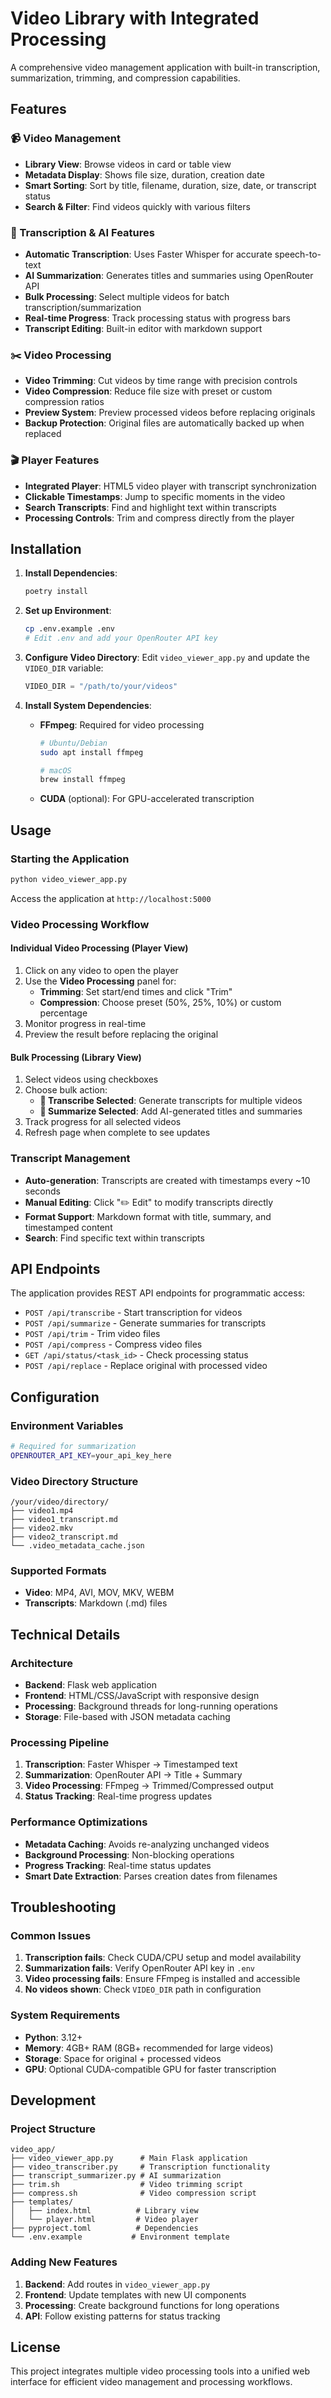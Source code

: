 # Video Library with Integrated Processing

A comprehensive video management application with built-in transcription, summarization, trimming, and compression capabilities.

## Features

### 📹 Video Management
- **Library View**: Browse videos in card or table view
- **Metadata Display**: Shows file size, duration, creation date
- **Smart Sorting**: Sort by title, filename, duration, size, date, or transcript status
- **Search & Filter**: Find videos quickly with various filters

### 🎤 Transcription & AI Features
- **Automatic Transcription**: Uses Faster Whisper for accurate speech-to-text
- **AI Summarization**: Generates titles and summaries using OpenRouter API
- **Bulk Processing**: Select multiple videos for batch transcription/summarization
- **Real-time Progress**: Track processing status with progress bars
- **Transcript Editing**: Built-in editor with markdown support

### ✂️ Video Processing
- **Video Trimming**: Cut videos by time range with precision controls
- **Video Compression**: Reduce file size with preset or custom compression ratios
- **Preview System**: Preview processed videos before replacing originals
- **Backup Protection**: Original files are automatically backed up when replaced

### 🎬 Player Features
- **Integrated Player**: HTML5 video player with transcript synchronization
- **Clickable Timestamps**: Jump to specific moments in the video
- **Search Transcripts**: Find and highlight text within transcripts
- **Processing Controls**: Trim and compress directly from the player

## Installation

1. **Install Dependencies**:
   ```bash
   poetry install
   ```

2. **Set up Environment**:
   ```bash
   cp .env.example .env
   # Edit .env and add your OpenRouter API key
   ```

3. **Configure Video Directory**:
   Edit `video_viewer_app.py` and update the `VIDEO_DIR` variable:
   ```python
   VIDEO_DIR = "/path/to/your/videos"
   ```

4. **Install System Dependencies**:
   - **FFmpeg**: Required for video processing
     ```bash
     # Ubuntu/Debian
     sudo apt install ffmpeg
     
     # macOS
     brew install ffmpeg
     ```
   - **CUDA** (optional): For GPU-accelerated transcription

## Usage

### Starting the Application
```bash
python video_viewer_app.py
```
Access the application at `http://localhost:5000`

### Video Processing Workflow

#### Individual Video Processing (Player View)
1. Click on any video to open the player
2. Use the **Video Processing** panel for:
   - **Trimming**: Set start/end times and click "Trim"
   - **Compression**: Choose preset (50%, 25%, 10%) or custom percentage
3. Monitor progress in real-time
4. Preview the result before replacing the original

#### Bulk Processing (Library View)
1. Select videos using checkboxes
2. Choose bulk action:
   - **🎤 Transcribe Selected**: Generate transcripts for multiple videos
   - **📝 Summarize Selected**: Add AI-generated titles and summaries
3. Track progress for all selected videos
4. Refresh page when complete to see updates

### Transcript Management
- **Auto-generation**: Transcripts are created with timestamps every ~10 seconds
- **Manual Editing**: Click "✏️ Edit" to modify transcripts directly
- **Format Support**: Markdown format with title, summary, and timestamped content
- **Search**: Find specific text within transcripts

## API Endpoints

The application provides REST API endpoints for programmatic access:

- `POST /api/transcribe` - Start transcription for videos
- `POST /api/summarize` - Generate summaries for transcripts
- `POST /api/trim` - Trim video files
- `POST /api/compress` - Compress video files
- `GET /api/status/<task_id>` - Check processing status
- `POST /api/replace` - Replace original with processed video

## Configuration

### Environment Variables
```bash
# Required for summarization
OPENROUTER_API_KEY=your_api_key_here
```

### Video Directory Structure
```
/your/video/directory/
├── video1.mp4
├── video1_transcript.md
├── video2.mkv
├── video2_transcript.md
└── .video_metadata_cache.json
```

### Supported Formats
- **Video**: MP4, AVI, MOV, MKV, WEBM
- **Transcripts**: Markdown (.md) files

## Technical Details

### Architecture
- **Backend**: Flask web application
- **Frontend**: HTML/CSS/JavaScript with responsive design
- **Processing**: Background threads for long-running operations
- **Storage**: File-based with JSON metadata caching

### Processing Pipeline
1. **Transcription**: Faster Whisper → Timestamped text
2. **Summarization**: OpenRouter API → Title + Summary
3. **Video Processing**: FFmpeg → Trimmed/Compressed output
4. **Status Tracking**: Real-time progress updates

### Performance Optimizations
- **Metadata Caching**: Avoids re-analyzing unchanged videos
- **Background Processing**: Non-blocking operations
- **Progress Tracking**: Real-time status updates
- **Smart Date Extraction**: Parses creation dates from filenames

## Troubleshooting

### Common Issues
1. **Transcription fails**: Check CUDA/CPU setup and model availability
2. **Summarization fails**: Verify OpenRouter API key in `.env`
3. **Video processing fails**: Ensure FFmpeg is installed and accessible
4. **No videos shown**: Check `VIDEO_DIR` path in configuration

### System Requirements
- **Python**: 3.12+
- **Memory**: 4GB+ RAM (8GB+ recommended for large videos)
- **Storage**: Space for original + processed videos
- **GPU**: Optional CUDA-compatible GPU for faster transcription

## Development

### Project Structure
```
video_app/
├── video_viewer_app.py      # Main Flask application
├── video_transcriber.py     # Transcription functionality
├── transcript_summarizer.py # AI summarization
├── trim.sh                  # Video trimming script
├── compress.sh              # Video compression script
├── templates/
│   ├── index.html          # Library view
│   └── player.html         # Video player
├── pyproject.toml          # Dependencies
└── .env.example           # Environment template
```

### Adding New Features
1. **Backend**: Add routes in `video_viewer_app.py`
2. **Frontend**: Update templates with new UI components
3. **Processing**: Create background functions for long operations
4. **API**: Follow existing patterns for status tracking

## License

This project integrates multiple video processing tools into a unified web interface for efficient video management and processing workflows.
